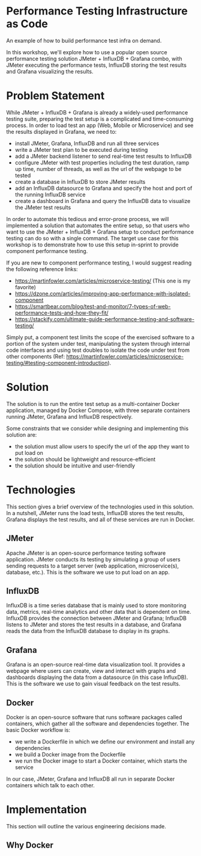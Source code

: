 # Performance Testing Infrastructure as Code
An example of how to build performance test infra on demand.

In this workshop, we'll explore how to use a popular open source performance testing solution JMeter + InfluxDB + Grafana combo, with JMeter executing the performance tests, InfluxDB storing the test results and Grafana visualizing the results.

# Problem Statement
While JMeter + InfluxDB + Grafana is already a widely-used performance testing suite, preparing the test setup is a complicated and time-consuming process. In order to load test an app (Web, Mobile or Microservice) and see the results displayed in Grafana, we need to:

- install JMeter, Grafana, InfluxDB and run all three services
- write a JMeter test plan to be executed during testing
- add a JMeter backend listener to send real-time test results to InfluxDB
- configure JMeter with test properties including the test duration, ramp up time, number of threads, as well as the url of the webpage to be tested
- create a database in InfluxDB to store JMeter results
- add an InfluxDB datasource to Grafana and specify the host and port of the running InfluxDB service
- create a dashboard in Grafana and query the InfluxDB data to visualize the JMeter test results

In order to automate this tedious and error-prone process, we will implemented a solution that automates the entire setup, so that users who want to use the JMeter + InfluxDB + Grafana setup to conduct performance testing can do so with a single command.  The target use case for this workshop is to demonstrate how to use this setup in-sprint to provide component performance testing.

If you are new to component performance testing, I would suggest reading the following reference links:

- https://martinfowler.com/articles/microservice-testing/ (This one is my favorite)
- https://dzone.com/articles/improving-app-performance-with-isolated-component
- https://smartbear.com/blog/test-and-monitor/7-types-of-web-performance-tests-and-how-they-fit/
- https://stackify.com/ultimate-guide-performance-testing-and-software-testing/

Simply put, a component test limits the scope of the exercised software to a portion of the system under test, manipulating the system through internal code interfaces and using test doubles to isolate the code under test from other components (Ref: https://martinfowler.com/articles/microservice-testing/#testing-component-introduction).

# Solution
The solution is to run the entire test setup as a multi-container Docker application, managed by Docker Compose, with three separate containers running JMeter, Grafana and InfluxDB respectively.

Some constraints that we consider while designing and implementing this solution are:
- the solution must allow users to specify the url of the app they want to put load on
- the solution should be lightweight and resource-efficient
- the solution should be intuitive and user-friendly

# Technologies

This section gives a brief overview of the technologies used in this solution. In a nutshell, JMeter runs the load tests, InfluxDB stores the test results, Grafana displays the test results, and all of these services are run in Docker.

## JMeter
Apache JMeter is an open-source performance testing software application. JMeter conducts its testing by simulating a group of users sending requests to a target server (web application, microservice(s), database, etc.). This is the software we use to put load on an app.

## InfluxDB
InfluxDB is a time series database that is mainly used to store monitoring data, metrics, real-time analytics and other data that is dependent on time. InfluxDB provides the connection between JMeter and Grafana; InfluxDB listens to JMeter and stores the test results in a database, and Grafana reads the data from the InfluxDB database to display in its graphs.

## Grafana
Grafana is an open-source real-time data visualization tool. It provides a webpage where users can create, view and interact with graphs and dashboards displaying the data from a datasource (in this case InfluxDB). This is the software we use to gain visual feedback on the test results.

## Docker
Docker is an open-source software that runs software packages called containers, which gather all the software and dependencies together. The basic Docker workflow is:
- we write a Dockerfile in which we define our environment and install any dependencies
- we build a Docker image from the Dockerfile
- we run the Docker image to start a Docker container, which starts the service

In our case, JMeter, Grafana and InfluxDB all run in separate Docker containers which talk to each other.

# Implementation
This section will outline the various engineering decisions made.

## Why Docker

